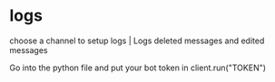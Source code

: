 # logs
choose a channel to setup logs | Logs deleted messages and edited messages

Go into the python file and put your bot token in client.run("TOKEN")
